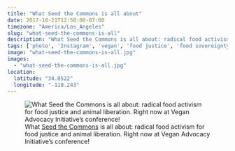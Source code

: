 ```yaml
---
title: "What Seed the Commons is all about"
date: 2017-10-21T12:50:00-07:00
timezone: "America/Los_Angeles"
slug: "what-seed-the-commons-is-all"
description: "What Seed the Commons is all about: radical food activism for food justice and animal liberation. Right now at Vegan Advocacy Initiative's conference!"
tags: ['photo', 'Instagram', 'vegan', 'food justice', 'food sovereignty', 'Vegan Advocacy Initiative']
image: "what-seed-the-commons-is-all.jpg"
images:
  - "what-seed-the-commons-is-all.jpg"
location:
  latitude: "34.0522"
  longitude: "-118.243"
---
```

<figure>
  <img src="/media/what-seed-the-commons-is-all/what-seed-the-commons-is-all.jpg" alt="What Seed the Commons is all about: radical food activism for food justice and animal liberation. Right now at Vegan Advocacy Initiative’s conference!">
  <figcaption>What <a href=https://seedthecommons.org/ target=_blank rel=noopener>Seed the Commons</a> is all about: radical food activism for food justice and animal liberation. Right now at Vegan Advocacy Initiative’s conference!</figcaption>
</figure>
